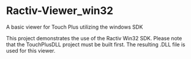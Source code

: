 # Ractiv-Viewer_win32
A basic viewer for Touch Plus utilizing the windows SDK

This project demonstrates the use of the Ractiv Win32 SDK. Please note that the TouchPlusDLL project must be built first. The resulting .DLL file is used for this viewer.

